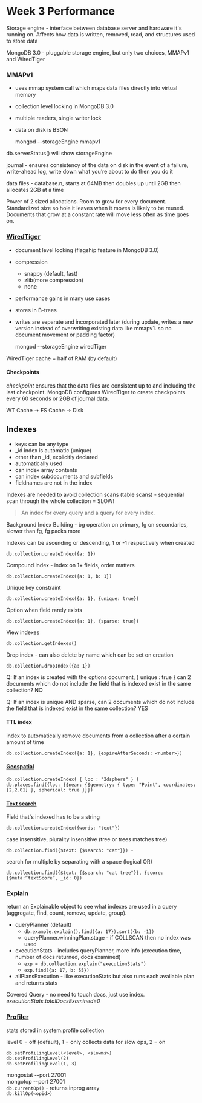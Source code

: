 # Week 3 Performance

Storage engine - interface between database server and hardware it's running on.  Affects how data is written, removed, read, and structures used to store data

MongoDB 3.0 - pluggable storage engine, but only two choices, MMAPv1 and WiredTiger

### MMAPv1
- uses mmap system call which maps data files directly into virtual memory
- collection level locking in MongoDB 3.0
- multiple readers, single writer lock
- data on disk is BSON


    mongod --storageEngine mmapv1

db.serverStatus() will show storageEngine

journal - ensures consistency of the data on disk in the event of a failure, write-ahead log, write down what you’re about to do then you do it

data files - database.n, starts at 64MB then doubles up until 2GB then allocates 2GB at a time

Power of 2 sized allocations.  Room to grow for every document.  Standardized size so hole it leaves when it moves is likely to be reused.  Documents that grow at a constant rate will move less often as time goes on.

### [WiredTiger](https://docs.mongodb.org/manual/core/wiredtiger/)

- document level locking (flagship feature in MongoDB 3.0)
- compression
  - snappy (default, fast)
  - zlib(more compression)
  - none
- performance gains in many use cases
- stores in B-trees
- writes are separate and incorporated later (during update, writes a new version instead of overwriting existing data like mmapv1.  so no document movement or padding factor)


    mongod --storageEngine wiredTiger

WiredTiger cache = half of RAM (by default)

#### Checkpoints  
*checkpoint* ensures that the data files are consistent up to and including the last checkpoint.  MongoDB configures WiredTiger to create checkpoints every 60 seconds or 2GB of journal data.  

WT Cache -> FS Cache -> Disk  

## Indexes
- keys can be any type
- _id index is automatic (unique)
- other than _id, explicitly declared
- automatically used
- can index array contents
- can index subdocuments and subfields
- fieldnames are not in the index

Indexes are needed to avoid collection scans (table scans) - sequential scan through the whole collection = SLOW!

> An index for every query and a query for every index.

Background Index Building - bg operation on primary, fg on secondaries, slower than fg, fg packs more

Indexes can be ascending or descending, 1 or -1 respectively when created

    db.collection.createIndex({a: 1})

Compound index - index on 1+ fields, order matters

    db.collection.createIndex({a: 1, b: 1})

Unique key constraint

    db.collection.createIndex({a: 1}, {unique: true})

Option when field rarely exists

    db.collection.createIndex({a: 1}, {sparse: true})

View indexes

    db.collection.getIndexes()

Drop index - can also delete by name which can be set on creation

    db.collection.dropIndex({a: 1})

Q: If an index is created with the options document, { unique : true } can 2 documents which do not include the field that is indexed exist in the same collection? NO

Q: 
If an index is unique AND sparse, can 2 documents which do not include the field that is indexed exist in the same collection? YES

#### TTL index
index to automatically remove documents from a collection after a certain amount of time

    db.collection.createIndex({a: 1}, {expireAfterSeconds: <number>})

#### [Geospatial](https://docs.mongodb.org/manual/applications/geospatial-indexes/)
    db.collection.createIndex( { loc : "2dsphere" } )
    db.places.find({loc: {$near: {$geometry: { type: "Point", coordinates: [2,2.01] }, spherical: true }}})

#### [Text search](https://docs.mongodb.org/manual/reference/operator/query/text/#op._S_text)

Field that's indexed has to be a string

    db.collection.createIndex({words: "text"})

case insensitive, plurality insensitive (tree or trees matches tree)

    db.collection.find({$text: {$search: "cat"}}) - 

search for multiple by separating with a space (logical OR)

    db.collection.find({$text: {$search: "cat tree"}}, {score:{$meta:”textScore”, _id: 0})

### Explain
return an Explainable object to see what indexes are used in a query (aggregate, find, count, remove, update, group).
- queryPlanner (default)
  - `db.example.explain().find({a: 17}).sort({b: -1})`
  - queryPlanner.winningPlan.stage - if COLLSCAN then no index was used
- executionStats - includes queryPlanner, more info (execution time, number of docs returned, docs examined)
  - `exp = db.collection.explain("executionStats")`
  - `exp.find({a: 17, b: 55})`
- allPlansExecution - like executionStats but also runs each available plan and returns stats

Covered Query - no need to touch docs, just use index. *executionStats.totalDocsExamined=0*


### [Profiler](https://docs.mongodb.org/manual/tutorial/manage-the-database-profiler/)
stats stored in system.profile collection

level 0 = off (default), 1 = only collects data for slow ops, 2 = on

    db.setProfilingLevel(<level>, <slowms>)
    db.setProfilingLevel(2)
    db.setProfilingLevel(1, 3)


mongostat --port 27001  
mongotop --port 27001  
`db.currentOp()` - returns inprog array  
`db.killOp(<opid>)`